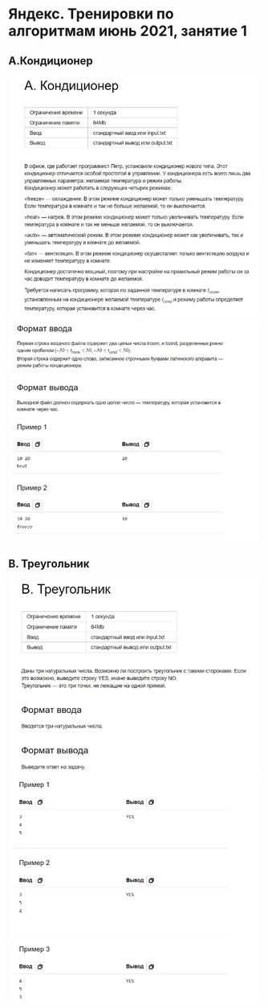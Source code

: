 # Яндекс. Тренировки по алгоритмам июнь 2021, занятие 1

## А.Кондиционер

![Alt-описание изображения](/images/1.jpg)
![Alt-описание изображения](/images/2.jpg)


## B. Треугольник

![Alt-описание изображения](/images/3.jpg)
![Alt-описание изображения](/images/4.jpg)
